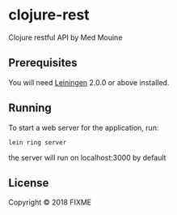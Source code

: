 # clojure-rest

Clojure restful API by Med Mouine

## Prerequisites

You will need [Leiningen][] 2.0.0 or above installed.

[leiningen]: https://github.com/technomancy/leiningen

## Running

To start a web server for the application, run:

    lein ring server

the server will run on localhost:3000 by default

## License

Copyright © 2018 FIXME
